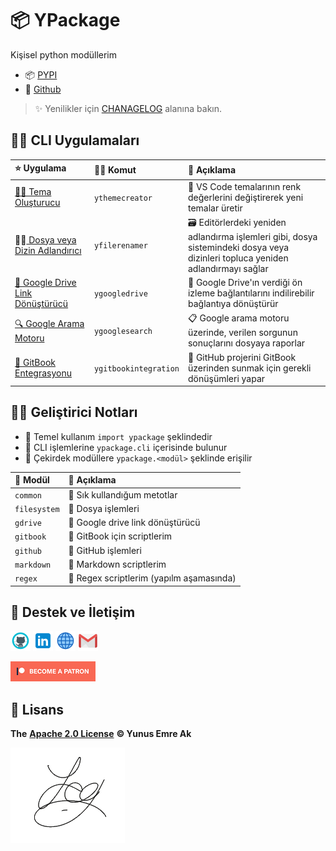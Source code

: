 # 📦 YPackage

Kişisel python modüllerim

* 📦 [PYPI](https://pypi.org/project/ypackage/)
* 🐙 [Github](https://github.com/yedhrab/YPackage)

> ✨ Yenilikler için [CHANAGELOG](https://github.com/yedhrab/YPackage/blob/master/docs/CHANGELOG.md) alanına bakın.

## 👨‍💼 CLI Uygulamaları

| ⭐ Uygulama | 👨‍💻 Komut | 📝 Açıklama |
| :--- | :--- | :--- |
| [👨‍🎨 Tema Oluşturucu](https://github.com/yedhrab/YPackage/blob/master/docs/ythemecreator.md) | `ythemecreator` | 🎨 VS Code temalarının renk değerlerini değiştirerek yeni temalar üretir |
| 👨‍💼[ Dosya veya Dizin Adlandırıcı](https://github.com/yedhrab/YPackage/blob/master/docs/yfilerenamer.md) | `yfilerenamer` | 🗃️ Editörlerdeki yeniden adlandırma işlemleri gibi, dosya sistemindeki dosya veya dizinleri topluca yeniden adlandırmayı sağlar |
| [🔗 Google Drive Link Dönüştürücü](https://github.com/yedhrab/YPackage/blob/master/docs/ygoogledrive.md) | `ygoogledrive` | 💱 Google Drive'ın verdiği ön izleme bağlantılarını indilirebilir bağlantıya dönüştürür |
| [🔍 Google Arama Motoru](https://github.com/yedhrab/YPackage/blob/master/docs/ygooglesearch.md) | `ygooglesearch` | 📋 Google arama motoru üzerinde, verilen sorgunun sonuçlarını dosyaya raporlar |
| [💫 GitBook Entegrasyonu](https://github.com/yedhrab/YPackage/blob/master/docs/ygitbookintegration.md) | `ygitbookintegration` | 🤝 GitHub projerini GitBook üzerinden sunmak için gerekli dönüşümleri yapar |

## 👨‍💻 Geliştirici Notları

* 🧱 Temel kullanım `import ypackage` şeklindedir
* 🖤 CLI işlemlerine `ypackage.cli` içerisinde bulunur
* 💎 Çekirdek modüllere `ypackage.<modül>` şeklinde erişilir

| 🍱 Modül | 📝 Açıklama |
| :--- | :--- |
| `common` | 🌟 Sık kullandığum metotlar |
| `filesystem` | 📂 Dosya işlemleri |
| `gdrive` | 🔗 Google drive link dönüştürücü |
| `gitbook` | 📖 GitBook için scriptlerim |
| `github` | 🐙 GitHub işlemleri |
| `markdown` | 📑 Markdown scriptlerim |
| `regex` | 💎 Regex scriptlerim \(yapılm aşamasında\) |

## 💖 Destek ve İletişim

​[​![Github](https://raw.githubusercontent.com/yedhrab/YPackage/master/.github/assets/github_32px.png)​](https://github.com/yedhrab) [​![LinkedIn](https://raw.githubusercontent.com/yedhrab/YPackage/master/.github/assets/linkedin_32px.png)​](https://www.linkedin.com/in/yemreak/) [​![Website](https://raw.githubusercontent.com/yedhrab/YPackage/master/.github/assets/geography_32px.png)​](https://yemreak.com/) [​![Mail](https://raw.githubusercontent.com/yedhrab/YPackage/master/.github/assets/gmail_32px.png)​](mailto:yemreak.com@gmail.com?subject=YPackage%20%7C%20GitHub)​

​[​![Patreon](https://raw.githubusercontent.com/yedhrab/YPackage/master/.github/assets/become_a_patron_32px.png)](https://www.patreon.com/yemreak/)

## 🔏 Lisans

**The** [**Apache 2.0 License**](https://choosealicense.com/licenses/apache-2.0/) **©️ Yunus Emre Ak**

![YEmreAk](https://raw.githubusercontent.com/yedhrab/YPackage/master/.github/assets/ysigniture-trans.png)

